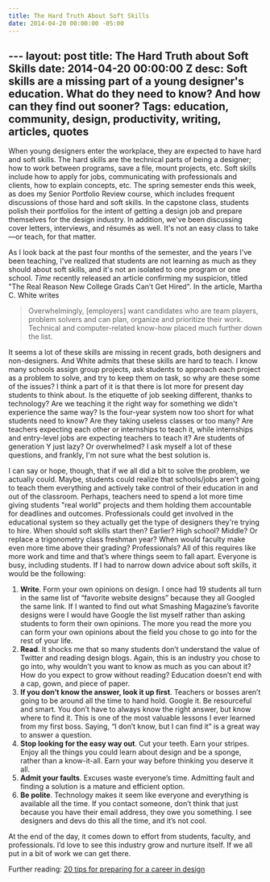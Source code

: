 ```yaml
---
title: The Hard Truth About Soft Skills
date: 2014-04-20 00:00:00 -05:00
---
```


﻿---
layout: post
title: The Hard Truth about Soft Skills
date: 2014-04-20 00:00:00 Z
desc: Soft skills are a missing part of a young designer's education. What do they need to know? And how can they find out sooner?
Tags: education, community, design, productivity, writing, articles, quotes
---

When young designers enter the workplace, they are expected to have hard and soft skills. The hard skills are the technical parts of being a designer; how to work between programs, save a file, mount projects, etc. Soft skills include how to apply for jobs, communicating with professionals and clients, how to explain concepts, etc. The spring semester ends this week, as does my Senior Portfolio Review course, which includes frequent discussions of those hard and soft skills. In the capstone class, students polish their portfolios for the intent of getting a design job and prepare themselves for the design industry. In addition, we've been discussing cover letters, interviews, and résumés as well. It's not an easy class to take—or teach, for that matter.

As I look back at the past four months of the semester, and the years I've been teaching, I've realized that students are not learning as much as they should about soft skills, and it's not an isolated to one program or one school. *Time* recently released an article confirming my suspicion, titled "The Real Reason New College Grads Can’t Get Hired". In the article, Martha C. White writes
>Overwhelmingly, [employers] want candidates who are team players, problem solvers and can plan, organize and prioritize their work. Technical and computer-related know-how placed much further down the list.

It seems a lot of these skills are missing in recent grads, both designers and non-designers. And White admits that these skills are hard to teach. I know many schools assign group projects, ask students to approach each project as a problem to solve, and try to keep them on task, so why are these some of the issues? I think a part of it is that there is lot more for present day students to think about. Is the etiquette of job seeking different, thanks to technology? Are we teaching it the right way for something we didn't experience the same way? Is the four-year system now too short for what students need to know? Are they taking useless classes or too many? Are teachers expecting each other or internships to teach it, while internships and entry-level jobs are expecting teachers to teach it? Are students of generation Y just lazy? Or overwhelmed? I ask myself a lot of these questions, and frankly, I'm not sure what the best solution is.

I can say or hope, though, that if we all did a bit to solve the problem, we actually could. Maybe, students could realize that schools/jobs aren't going to teach them everything and actively take control of their education in and out of the classroom. Perhaps, teachers need to spend a lot more time giving students "real world" projects and them holding them accountable for deadlines and outcomes. Professionals could get involved in the educational system so they actually get the type of designers they're trying to hire. When should soft skills start then? Earlier? High school? Middle? Or replace a trigonometry class freshman year? When would faculty make even more time above their grading? Professionals? All of this requires like more work and time and that’s where things seem to fall apart. Everyone is busy, including students. If I had to narrow down advice about soft skills, it would be the following:

1. __Write__. Form your own opinions on design. I once had 19 students all turn in the same list of “favorite website designs” because they all Googled the same link. If I wanted to find out what Smashing Magazine’s favorite designs were I would have Google the list myself rather than asking students to form their own opinions. The more you read the more you can form your own opinions about the field you chose to go into for the rest of your life.
2. __Read__. It shocks me that so many students don’t understand the value of Twitter and reading design blogs. Again, this is an industry you chose to go into, why wouldn’t you want to know as much as you can about it? How do you expect to grow without reading? Education doesn’t end with a cap, gown, and piece of paper.
3. __If you don’t know the answer, look it up first__. Teachers or bosses aren’t  going to be around all the time to hand hold. Google it. Be resourceful and smart. You don’t have to always know the right answer, but know where to find it. This is one of the most valuable lessons I ever learned from my first boss. Saying, “I don’t know, but I can find it” is a great way to answer a question.
4. __Stop looking for the easy way out__.  Cut your teeth. Earn your stripes. Enjoy all the things you could learn about design and be a sponge, rather than a know-it-all. Earn your way before thinking you deserve it all.
5. __Admit your faults__. Excuses waste everyone’s time. Admitting fault and finding a solution is a mature and efficient option.
6. __Be polite__. Technology makes it seem like everyone and everything is available all the time. If you contact someone, don’t think that just because you have their email address, they owe you something. I see designers and devs do this all the time, and it’s not cool.

At the end of the day, it comes down to effort from students, faculty, and professionals. I’d love to see this industry grow and nurture itself. If we all put in a bit of work we can get there.


Further reading: [20 tips for preparing for a career in design](http://www.studentguidewebdesign.com/20-tips-on-preparing-for-a-career-in-design/)
